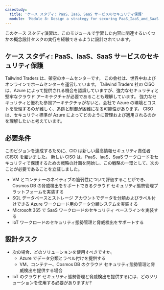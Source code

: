```yaml
---
casestudy:
  title: 'ケース スタディ: PaaS、IaaS、SaaS サービスのセキュリティ保護'
  module: 'Module 8: Design a strategy for securing PaaS_IaaS_and_SaaS services'
---
```


このケース スタディ演習は、このモジュールで学習した内容に関連するいくつかの概念設計タスクの実行を経験できるように設計されています。

## ケース スタディ: PaaS、IaaS、SaaS サービスのセキュリティ保護

Tailwind Traders は、架空のホームセンターです。 この会社は、世界中およびオンラインでホームセンターを運営しています。 Tailwind Traders 社の CISO は、Azure によって提供される機会を認識していますが、強力なセキュリティと堅牢なクラウド アーキテクチャが必要であることも理解しています。 強力なセキュリティと優れた参照アーキテクチャがないと、会社で Azure の環境とコストを管理するのが難しく、追跡と制御が困難になる可能性があります。 CISO は、セキュリティ標準が Azure によってどのように管理および適用されるのかを理解したいと考えています。

## 必要条件

このビジョンを達成するために、CIO は新しい最高情報セキュリティ責任者 (CISO) を雇いました。 新しい CISO は、PaaS、IaaS、SaaS ワークロードをセキュリティで保護するための戦略の計画を開始し、この戦略の一環として、次のことが必要であることを立証しました。

-   VM とコンテナーのネイティブの脆弱性について評価することができ、Cosmos DB の脅威検出をサポートできるクラウド セキュリティ態勢管理プラットフォームを実装する
-   SQL データベースとストレージ アカウントでデータを分類およびラベル付けできる Azure ワークロード用のデータ分類システムを実装する
-   Microsoft 365 で SaaS ワークロードのセキュリティ ベースラインを実装する
-   IoT ワークロードのセキュリティ態勢管理と脅威検出をサポートする

## 設計タスク

* 次の場合、どのソリューションを使用すべきですか。
   - Azure でデータ分類とラベル付けを提供する
   - VM、コンテナー、Cosmos DB のクラウド セキュリティ態勢管理と脅威検出を提供する場合
* IoT のクラウド セキュリティ態勢管理と脅威検出を提供するには、どのソリューションを使用する必要がありますか?

